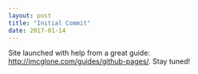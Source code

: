 ```yaml
---
layout: post
title: "Initial Commit"
date: 2017-01-14
---
```


Site launched with help from a great guide: http://jmcglone.com/guides/github-pages/. Stay tuned!
